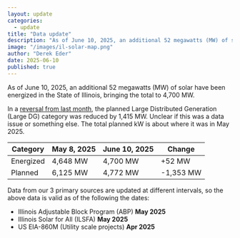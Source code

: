 ```yaml
---
layout: update
categories:
  - update
title: "Data update"
description: "As of June 10, 2025, an additional 52 megawatts (MW) of solar have been energized in the State of Illinois, bringing the total to 4,700 MW."
image: "/images/il-solar-map.png"
author: "Derek Eder"
date: 2025-06-10
published: true
---
```


As of June 10, 2025, an additional 52 megawatts (MW) of solar have been energized in the State of Illinois, bringing the total to 4,700 MW.

In a [reversal from last month](/update/data-update-2025-may), the planned Large Distributed Generation (Large DG) category was reduced by 1,415 MW. Unclear if this was a data issue or something else. The total planned kW is about where it was in May 2025.

<table class='table'>
  <thead>
    <tr>
      <th>Category</th>
      <th>May 8, 2025</th>
      <th>June 10, 2025</th>
      <th>Change</th>
    </tr>
  </thead>
  <tbody>
    <tr>
      <td>Energized</td>
      <td>4,648 MW</td>
      <td>4,700 MW</td>
      <td>+52 MW</td>
    </tr>
    <tr>
      <td>Planned</td>
      <td>6,125 MW</td>
      <td>4,772 MW</td>
      <td>-1,353 MW</td>
    </tr>
  </tbody>
</table>

Data from our 3 primary sources are updated at different intervals, so the above data is valid as of the following the dates:

* Illinois Adjustable Block Program (ABP) **May 2025**
* Illinois Solar for All (ILSFA) **May 2025**
* US EIA-860M (Utility scale projects) **Apr 2025**
